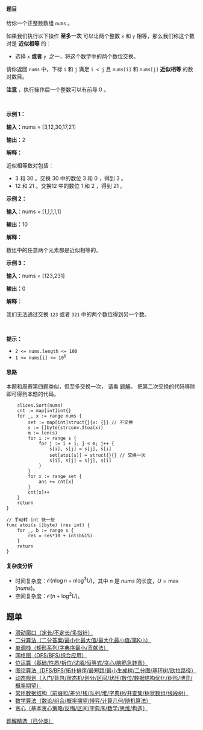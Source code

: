 #### 题目

<p>给你一个正整数数组&nbsp;<code>nums</code>&nbsp;。</p>

<p>如果我们执行以下操作 <strong>至多一次</strong>&nbsp;可以让两个整数&nbsp;<code>x</code> 和&nbsp;<code>y</code>&nbsp;相等，那么我们称这个数对是 <strong>近似相等</strong>&nbsp;的：</p>

<ul>
	<li>选择&nbsp;<code>x</code> <strong>或者</strong>&nbsp;<code>y</code> &nbsp;之一，将这个数字中的两个数位交换。</li>
</ul>

<p>请你返回 <code>nums</code>&nbsp;中，下标 <code>i</code>&nbsp;和 <code>j</code>&nbsp;满足&nbsp;<code>i &lt; j</code>&nbsp;且&nbsp;<code>nums[i]</code> 和&nbsp;<code>nums[j]</code> <strong>近似相等</strong>&nbsp;的数对数目。</p>

<p><b>注意</b>&nbsp;，执行操作后一个整数可以有前导 0 。</p>

<p>&nbsp;</p>

<p><strong class="example">示例 1：</strong></p>

<div class="example-block">
<p><span class="example-io"><b>输入：</b>nums = [3,12,30,17,21]</span></p>

<p><span class="example-io"><b>输出：</b>2</span></p>

<p><strong>解释：</strong></p>

<p>近似相等数对包括：</p>

<ul>
	<li>3 和 30 。交换 30 中的数位 3 和 0 ，得到 3 。</li>
	<li>12 和 21 。交换12 中的数位 1 和 2 ，得到 21 。</li>
</ul>
</div>

<p><strong class="example">示例 2：</strong></p>

<div class="example-block">
<p><span class="example-io"><b>输入：</b>nums = [1,1,1,1,1]</span></p>

<p><span class="example-io"><b>输出：</b>10</span></p>

<p><strong>解释：</strong></p>

<p>数组中的任意两个元素都是近似相等的。</p>
</div>

<p><strong class="example">示例 3：</strong></p>

<div class="example-block">
<p><span class="example-io"><b>输入：</b>nums = [123,231]</span></p>

<p><span class="example-io"><b>输出：</b>0</span></p>

<p><strong>解释：</strong></p>

<p>我们无法通过交换 <code>123</code>&nbsp;或者 <code>321</code>&nbsp;中的两个数位得到另一个数。</p>
</div>

<p>&nbsp;</p>

<p><strong>提示：</strong></p>

<ul>
	<li><code>2 &lt;= nums.length &lt;= 100</code></li>
	<li><code>1 &lt;= nums[i] &lt;= 10<sup>6</sup></code></li>
</ul>

#### 思路

本题和周赛第四题类似，但至多交换一次，
请看 [题解](https://leetcode.cn/problems/count-almost-equal-pairs-ii/solutions/2892072/pai-xu-mei-ju-you-wei-hu-zuo-pythonjavac-vbg0/)。
把第二次交换的代码移除即可得到本题的代码。

``` func countPairs(nums []int) (ans int) {
	slices.Sort(nums)
	cnt := map[int]int{}
	for _, x := range nums {
		set := map[int]struct{}{x: {}} // 不交换
		s := []byte(strconv.Itoa(x))
		m := len(s)
		for i := range s {
			for j := i + 1; j < m; j++ {
				s[i], s[j] = s[j], s[i]
				set[atoi(s)] = struct{}{} // 交换一次
				s[i], s[j] = s[j], s[i]
			}
		}
		for x := range set {
			ans += cnt[x]
		}
		cnt[x]++
	}
	return
}

// 手动转 int 快一些
func atoi(s []byte) (res int) {
	for _, b := range s {
		res = res*10 + int(b&15)
	}
	return
}
```

#### 复杂度分析
 
- 时间复杂度：$\mathcal{O}(n\log n + n\log^3 U)$，其中 $n$ 是 $\textit{nums}$ 的长度，$U=\max(\textit{nums})$。
- 空间复杂度：$\mathcal{O}(n + \log^2 U)$。

## 题单

- [滑动窗口（定长/不定长/多指针）](https://leetcode.cn/circle/discuss/0viNMK/)
- [二分算法（二分答案/最小化最大值/最大化最小值/第K小）](https://leetcode.cn/circle/discuss/SqopEo/)
- [单调栈（矩形系列/字典序最小/贡献法）](https://leetcode.cn/circle/discuss/9oZFK9/)
- [网格图（DFS/BFS/综合应用）](https://leetcode.cn/circle/discuss/YiXPXW/)
- [位运算（基础/性质/拆位/试填/恒等式/贪心/脑筋急转弯）](https://leetcode.cn/circle/discuss/dHn9Vk/)
- [图论算法（DFS/BFS/拓扑排序/最短路/最小生成树/二分图/基环树/欧拉路径）](https://leetcode.cn/circle/discuss/01LUak/)
- [动态规划（入门/背包/状态机/划分/区间/状压/数位/数据结构优化/树形/博弈/概率期望）](https://leetcode.cn/circle/discuss/tXLS3i/)
- [常用数据结构（前缀和/差分/栈/队列/堆/字典树/并查集/树状数组/线段树）](https://leetcode.cn/circle/discuss/mOr1u6/)
- [数学算法（数论/组合/概率期望/博弈/计算几何/随机算法）](https://leetcode.cn/circle/discuss/IYT3ss/)
- [贪心（基本贪心策略/反悔/区间/字典序/数学/思维/构造）](https://leetcode.cn/circle/discuss/g6KTKL/)

[题解精选（已分类）](https://github.com/EndlessCheng/codeforces-go/blob/master/leetcode/SOLUTIONS.md)